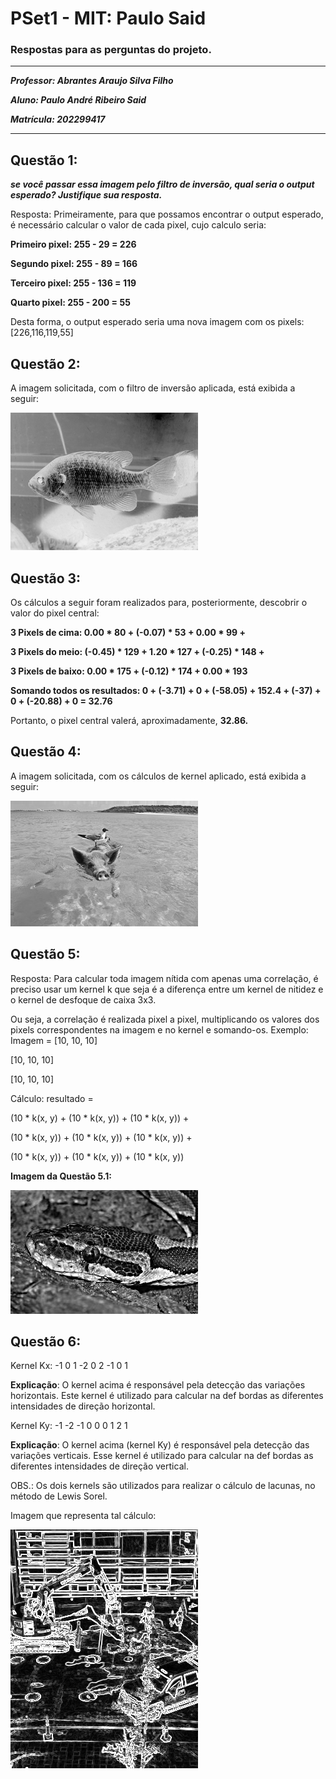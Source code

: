 # PSet1 - MIT: Paulo Said
<h3>Respostas para as perguntas do projeto.</h3>

---

***Professor: Abrantes Araujo Silva Filho***

***Aluno: Paulo André Ribeiro Said***

***Matrícula: 202299417***

---

## Questão 1: 
***se você passar essa imagem pelo filtro de inversão, qual seria o
output esperado? Justifique sua resposta.***

Resposta: Primeiramente, para que possamos encontrar o output esperado, é necessário calcular o valor de cada pixel, cujo calculo seria:

**Primeiro pixel: 255 - 29 = 226**

**Segundo pixel: 255 - 89 = 166**

**Terceiro pixel: 255 - 136 = 119**

**Quarto pixel: 255 - 200 = 55**


Desta forma, o output esperado seria uma nova imagem com os pixels: [226,116,119,55]

## Questão 2: 

A imagem solicitada, com o filtro de inversão aplicada, está exibida a seguir:

![Imagem Q2](https://github.com/PauloSaid/pset1_ling_prog/blob/main/questao2.png)

## Questão 3:

Os cálculos a seguir foram realizados para, posteriormente, descobrir o valor do pixel central:

**3 Pixels de cima: 0.00 * 80 + (-0.07) * 53 + 0.00 * 99 +**

**3 Pixels do meio: (-0.45) * 129 + 1.20 * 127 + (-0.25) * 148 +**

**3 Pixels de baixo: 0.00 * 175 + (-0.12) * 174 + 0.00 * 193**

**Somando todos os resultados: 0 + (-3.71) + 0 + (-58.05) + 152.4 + (-37) + 0 + (-20.88) + 0 = 32.76**

Portanto, o pixel central valerá, aproximadamente, **32.86.**

## Questão 4:

A imagem solicitada, com os cálculos de kernel aplicado, está exibida a seguir:

![Imagem Q4](https://github.com/PauloSaid/pset1_ling_prog/blob/main/questao4.png)

## Questão 5:

Resposta: Para calcular toda imagem nítida com apenas uma correlação, é preciso usar um kernel k que seja é a diferença entre um kernel de nitidez e o kernel de desfoque de caixa 3x3.

Ou seja, a correlação é realizada pixel a pixel, multiplicando os valores dos pixels correspondentes na imagem e no kernel e somando-os.
Exemplo: 
Imagem = 
[10, 10, 10]

[10, 10, 10]
    
[10, 10, 10]

Cálculo:
resultado = 

(10 * k(x, y) + (10 *  k(x, y)) + (10 *  k(x, y)) +

(10 *  k(x, y)) + (10 *  k(x, y)) + (10 *  k(x, y)) +

(10 *  k(x, y)) + (10 *  k(x, y)) + (10 *  k(x, y))

**Imagem da Questão 5.1:**

![Imagem 5.1](https://github.com/PauloSaid/pset1_ling_prog/blob/main/questao51.png)

## Questão 6:

Kernel Kx:
-1 0 1
-2 0 2
-1 0 1

**Explicação**: O kernel acima é responsável pela detecção das variações horizontais. Este kernel é utilizado para calcular na def bordas as diferentes intensidades de direção horizontal.

Kernel Ky:
-1 -2 -1
0 0 0
1 2 1

**Explicação**: O kernel acima (kernel Ky) é responsável pela detecção das variações verticais. Esse kernel é utilizado para calcular na def bordas as diferentes intensidades de direção vertical.

OBS.: Os dois kernels são utilizados para realizar o cálculo de lacunas, no método de Lewis Sorel.

Imagem que representa tal cálculo:

![Imagem 6](https://github.com/PauloSaid/pset1_ling_prog/blob/main/questao6.png)
